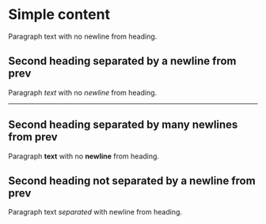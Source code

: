 # Simple content
Paragraph text with no newline from heading.

## Second heading separated by a newline from prev
Paragraph _text_ with no *newline* from heading.

---

## Second heading separated by many newlines from prev
Paragraph __text__ with no **newline** from heading.

## Second heading not separated by a newline from prev

Paragraph text *separated* with newline from heading.